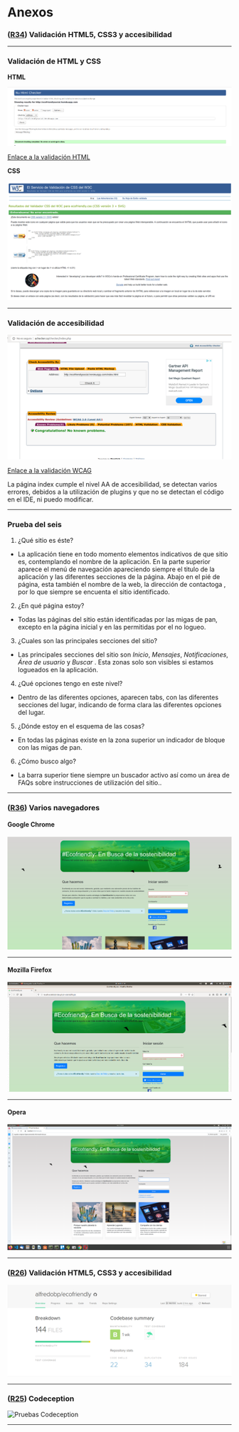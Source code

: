 # Anexos

### **([R34](https://github.com/alfredobp/ecofriendly/issues/34)) Validación HTML5, CSS3 y accesibilidad**


---
### Validación de HTML y CSS

**HTML**

![Validación HTML](images/anexo/validacion_html.png)

[Enlace a la validación HTML](https://validator.w3.org/nu/?showsource=yes&showoutline=yes&doc=http%3A%2F%2Fecofriendlysocial.herokuapp.com)

**CSS**

![Validación CSS](images/anexo/validacionCSS.png)

<!-- [Enlace a la validación CSS](https://jigsaw.w3.org/css-validator/validator?uri=http%3A%2F%2F=all&warning=1&vextwarning=&lang=es) -->

---

### Validación de accesibilidad

![Validación accesibilidad](images/anexo/accesibilidad.png)

[Enlace a la validación WCAG](https://achecker.ca/checker/)

La página index cumple el nivel AA de accesibilidad, se detectan varios errores,  debidos a la utilización de plugins y que no se detectan el código en el IDE, ni puedo modificar.

---

### Prueba del seis

 1. ¿Qué sitio es éste?
- La aplicación tiene en todo momento elementos indicativos de que sitio es, contemplando el nombre de la aplicación. En la parte superior aparece el menú de navegación apareciendo siempre el titulo de la aplicación y las diferentes secciones de la página. Abajo en el pié de página, esta también el nombre de la web, la dirección de contactoga , por lo que siempre se encuenta el sitio identificado.

 2. ¿En qué página estoy?
- Todas las páginas del sitio están identificadas por las migas de pan, excepto en la página inicial y en las permitidas por el  no logueo.

 3. ¿Cuales son las principales secciones del sitio?
- Las principales secciones del sitio son *Inicio*, *Mensajes*, *Notificaciones*, *Área de usuario* y *Buscar* . Esta zonas solo son visibles si estamos logueados en la aplicación.

 4. ¿Qué opciones tengo en este nivel?
- Dentro de las diferentes opciones, aparecen tabs, con las diferentes secciones del lugar, indicando de forma clara las diferentes opciones del lugar.

 5. ¿Dónde estoy en el esquema de las cosas?
- En todas las páginas existe en la zona superior un indicador de bloque con las migas de pan.

 6. ¿Cómo busco algo?
- La barra superior tiene siempre un buscador activo así como un área de FAQs sobre instrucciones de utilización del sitio..

---
### **([R36](https://github.com/alfredobp/ecofriendly/issues/36)) Varios navegadores**
#### **Google Chrome**

![Captura Google Chrome](images/anexo/captura_chrome.png)

---
#### **Mozilla Firefox**

![Captura Mozilla Firefox](images/anexo/captura_firefox.png)

---

#### **Opera**

![Captura Opera](images/anexo/captura_opera.png)

---
### **([R26](https://github.com/alfredobp/ecofriendly/issues/26)) Validación HTML5, CSS3 y accesibilidad**
![Estilo de código según code climate](images/anexo/codeclimate.png)


---
### **([R25](https://github.com/alfredobp/ecofriendly/issues/25)) Codeception**

![Pruebas Codeception](images/anexo/captura_codeception.png)

---